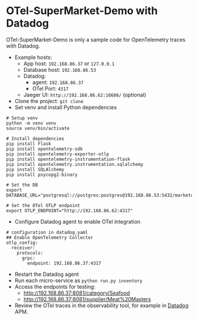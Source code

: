 # OTel-SuperMarket-Demo with Datadog

OTel-SuperMarket-Demo is only a sample code for OpenTelemetry traces with Datadog.

* Example hosts: 
  * App host: `192.168.86.37` or `127.0.0.1`
  * Database host: `192.168.86.53`
  * Datadog:
    * agent: `192.168.86.37`
    * OTel Port: `4317`
  * Jaeger UI: `http://192.168.86.62:16686/` (optional)
* Clone the project: `git clone`
* Set venv and install Python dependencies
```commandline
# Setup venv
python -m venv venv
source venv/bin/activate

# Install dependencies
pip install Flask
pip install opentelemetry-sdk
pip install opentelemetry-exporter-otlp
pip install opentelemetry-instrumentation-flask
pip install opentelemetry.instrumentation.sqlalchemy
pip install SQLAlchemy
pip install psycopg2-binary

# Set the DB
export DATABASE_URL="postgresql://postgres:postgres@192.168.86.53:5432/marketdb"

# Set the OTel OTLP endpoint
export OTLP_ENDPOINT="http://192.168.86.62:4317"
```
* Configure Datadog agent to enable OTel integration
```commandline
# configuration in datadog.yaml
## Enable OpenTelemetry Collector
otlp_config:
  receiver:
    protocols:
      grpc:
        endpoint: 192.168.86.37:4317
```
* Restart the Datadog agent
* Run each micro-service as `python run.py inventory`
* Access the endpoints for testing:
  * http://192.168.86.37:8081/category/Seafood
  * http://192.168.86.37:8081/supplier/Meat%20Masters
* Review the OTel traces in the observability tool, for example in [Datadog](https://app.datadoghq.com/apm/home) APM.
